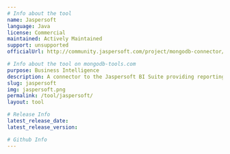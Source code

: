 ```yaml
---
# Info about the tool
name: Jaspersoft
language: Java
license: Commercial
maintained: Actively Maintained
support: unsupported
officialUrl: http://community.jaspersoft.com/project/mongodb-connector/

# Info about the tool on mongodb-tools.com
purpose: Business Intelligence
description: A connector to the Jaspersoft BI Suite providing reporting, ad hoc analysis, and dashboarding of MongoDB data.
slug: jaspersoft
img: jaspersoft.png
permalink: /tool/jaspersoft/
layout: tool

# Release Info
latest_release_date:
latest_release_version: 

# Github Info
---
```


